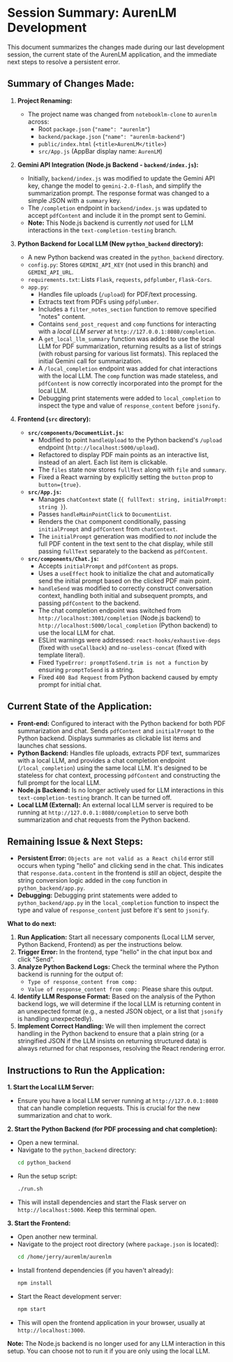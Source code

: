 # Session Summary: AurenLM Development

This document summarizes the changes made during our last development session, the current state of the AurenLM application, and the immediate next steps to resolve a persistent error.

## Summary of Changes Made:

1.  **Project Renaming:**
    *   The project name was changed from `notebooklm-clone` to `aurenlm` across:
        *   Root `package.json` (`"name": "aurenlm"`)
        *   `backend/package.json` (`"name": "aurenlm-backend"`)
        *   `public/index.html` (`<title>AurenLM</title>`)
        *   `src/App.js` (AppBar display name: `AurenLM`)

2.  **Gemini API Integration (Node.js Backend - `backend/index.js`):**
    *   Initially, `backend/index.js` was modified to update the Gemini API key, change the model to `gemini-2.0-flash`, and simplify the summarization prompt. The response format was changed to a simple JSON with a `summary` key.
    *   The `/completion` endpoint in `backend/index.js` was updated to accept `pdfContent` and include it in the prompt sent to Gemini.
    *   **Note:** This Node.js backend is currently *not* used for LLM interactions in the `text-completion-testing` branch.

3.  **Python Backend for Local LLM (New `python_backend` directory):**
    *   A new Python backend was created in the `python_backend` directory.
    *   `config.py`: Stores `GEMINI_API_KEY` (not used in this branch) and `GEMINI_API_URL`.
    *   `requirements.txt`: Lists `Flask`, `requests`, `pdfplumber`, `Flask-Cors`.
    *   `app.py`:
        *   Handles file uploads (`/upload`) for PDF/text processing.
        *   Extracts text from PDFs using `pdfplumber`.
        *   Includes a `filter_notes_section` function to remove specified "notes" content.
        *   Contains `send_post_request` and `comp` functions for interacting with a *local LLM server* at `http://127.0.0.1:8080/completion`.
        *   A `get_local_llm_summary` function was added to use the local LLM for PDF summarization, returning results as a list of strings (with robust parsing for various list formats). This replaced the initial Gemini call for summarization.
        *   A `/local_completion` endpoint was added for chat interactions with the local LLM. The `comp` function was made stateless, and `pdfContent` is now correctly incorporated into the prompt for the local LLM.
        *   Debugging print statements were added to `local_completion` to inspect the type and value of `response_content` before `jsonify`.

4.  **Frontend (`src` directory):**
    *   **`src/components/DocumentList.js`:**
        *   Modified to point `handleUpload` to the Python backend's `/upload` endpoint (`http://localhost:5000/upload`).
        *   Refactored to display PDF main points as an interactive list, instead of an alert. Each list item is clickable.
        *   The `files` state now stores `fullText` along with `file` and `summary`.
        *   Fixed a React warning by explicitly setting the `button` prop to `button={true}`.
    *   **`src/App.js`:**
        *   Manages `chatContext` state (`{ fullText: string, initialPrompt: string }`).
        *   Passes `handleMainPointClick` to `DocumentList`.
        *   Renders the `Chat` component conditionally, passing `initialPrompt` and `pdfContent` from `chatContext`.
        *   The `initialPrompt` generation was modified to *not* include the full PDF content in the text sent to the chat display, while still passing `fullText` separately to the backend as `pdfContent`.
    *   **`src/components/Chat.js`:**
        *   Accepts `initialPrompt` and `pdfContent` as props.
        *   Uses a `useEffect` hook to initialize the chat and automatically send the initial prompt based on the clicked PDF main point.
        *   `handleSend` was modified to correctly construct conversation context, handling both initial and subsequent prompts, and passing `pdfContent` to the backend.
        *   The chat completion endpoint was switched from `http://localhost:3001/completion` (Node.js backend) to `http://localhost:5000/local_completion` (Python backend) to use the local LLM for chat.
        *   ESLint warnings were addressed: `react-hooks/exhaustive-deps` (fixed with `useCallback`) and `no-useless-concat` (fixed with template literal).
        *   Fixed `TypeError: promptToSend.trim is not a function` by ensuring `promptToSend` is a string.
        *   Fixed `400 Bad Request` from Python backend caused by empty prompt for initial chat.

## Current State of the Application:

*   **Front-end:** Configured to interact with the Python backend for both PDF summarization and chat. Sends `pdfContent` and `initialPrompt` to the Python backend. Displays summaries as clickable list items and launches chat sessions.
*   **Python Backend:** Handles file uploads, extracts PDF text, summarizes with a local LLM, and provides a chat completion endpoint (`/local_completion`) using the same local LLM. It's designed to be stateless for chat context, processing `pdfContent` and constructing the full prompt for the local LLM.
*   **Node.js Backend:** Is no longer actively used for LLM interactions in this `text-completion-testing` branch. It can be turned off.
*   **Local LLM (External):** An external local LLM server is required to be running at `http://127.0.0.1:8080/completion` to serve both summarization and chat requests from the Python backend.

## Remaining Issue & Next Steps:

*   **Persistent Error:** `Objects are not valid as a React child` error still occurs when typing "hello" and clicking send in the chat. This indicates that `response.data.content` in the frontend is *still* an object, despite the string conversion logic added in the `comp` function in `python_backend/app.py`.
*   **Debugging:** Debugging print statements were added to `python_backend/app.py` in the `local_completion` function to inspect the type and value of `response_content` just before it's sent to `jsonify`.

**What to do next:**

1.  **Run Application:** Start all necessary components (Local LLM server, Python Backend, Frontend) as per the instructions below.
2.  **Trigger Error:** In the frontend, type "hello" in the chat input box and click "Send".
3.  **Analyze Python Backend Logs:** Check the terminal where the Python backend is running for the output of:
    *   `Type of response_content from comp:`
    *   `Value of response_content from comp:`
    Please share this output.
4.  **Identify LLM Response Format:** Based on the analysis of the Python backend logs, we will determine if the local LLM is returning content in an unexpected format (e.g., a nested JSON object, or a list that `jsonify` is handling unexpectedly).
5.  **Implement Correct Handling:** We will then implement the correct handling in the Python backend to ensure that a plain string (or a stringified JSON if the LLM insists on returning structured data) is always returned for chat responses, resolving the React rendering error.

## Instructions to Run the Application:

**1. Start the Local LLM Server:**
   - Ensure you have a local LLM server running at `http://127.0.0.1:8080` that can handle completion requests. This is crucial for the new summarization and chat to work.

**2. Start the Python Backend (for PDF processing and chat completion):**
   - Open a new terminal.
   - Navigate to the `python_backend` directory:
     ```bash
     cd python_backend
     ```
   - Run the setup script:
     ```bash
     ./run.sh
     ```
   - This will install dependencies and start the Flask server on `http://localhost:5000`. Keep this terminal open.

**3. Start the Frontend:**
   - Open another new terminal.
   - Navigate to the project root directory (where `package.json` is located):
     ```bash
     cd /home/jerry/auremlm/aurenlm
     ```
   - Install frontend dependencies (if you haven't already):
     ```bash
     npm install
     ```
   - Start the React development server:
     ```bash
     npm start
     ```
   - This will open the frontend application in your browser, usually at `http://localhost:3000`.

**Note:** The Node.js backend is no longer used for any LLM interaction in this setup. You can choose not to run it if you are only using the local LLM.

